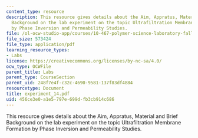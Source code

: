```yaml
---
content_type: resource
description: This resource gives details about the Aim, Appratus, Material and Brief
  Background on the lab experiment on the topic Ultrafiltration Membrane Formation
  by Phase Inversion and Permeability Studies.
file: /ol-ocw-studio-app/courses/10-467-polymer-science-laboratory-fall-2005/456ce3e0a1e5797e699dfb3cb914c686_experiment_14.pdf
file_size: 573424
file_type: application/pdf
learning_resource_types:
- Labs
license: https://creativecommons.org/licenses/by-nc-sa/4.0/
ocw_type: OCWFile
parent_title: Labs
parent_type: CourseSection
parent_uid: 248f7e4f-c32c-4690-9581-137f83df4884
resourcetype: Document
title: experiment_14.pdf
uid: 456ce3e0-a1e5-797e-699d-fb3cb914c686
---
```

This resource gives details about the Aim, Appratus, Material and Brief Background on the lab experiment on the topic Ultrafiltration Membrane Formation by Phase Inversion and Permeability Studies.